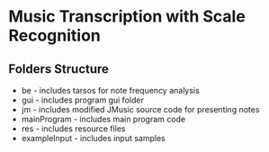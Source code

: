 # Music Transcription with Scale Recognition

## Folders Structure

* be - includes tarsos for note frequency analysis
* gui - includes program gui folder
* jm - includes modified JMusic source code for presenting notes
* mainProgram - includes main program code
* res - includes resource files
* exampleInput - includes input samples